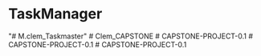 # TaskManager
"# M.clem_Taskmaster" 
#   C l e m _ C A P S T O N E  
 #   C A P S T O N E - P R O J E C T - 0 . 1  
 #   C A P S T O N E - P R O J E C T - 0 . 1  
 #   C A P S T O N E - P R O J E C T - 0 . 1  
 
